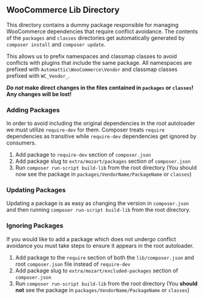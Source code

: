 ## WooCommerce Lib Directory

This directory contains a dummy package responsible for managing WooCommerce dependencies that require conflict avoidance. 
The contents of the `packages` and `classes` directories get automatically generated by `composer install` and `composer update`.

This allows us to prefix namespaces and classmap classes to avoid conflicts with plugins that include the same package.
All namespaces are prefixed with `Automattic\WooCommerce\Vendor` and classmap classes prefixed with `WC_Vendor_`.

**_Do not_ make direct changes in the files contained in `packages` or `classes`! Any changes will be lost!**

### Adding Packages

In order to avoid including the original dependencies in the root autoloader we must utilize `require-dev` for them.
Composer treats `require` dependencies as transitive while `require-dev` dependencies get ignored by consumers.

1. Add package to `require-dev` section of `composer.json`
2. Add package slug to `extra/mozart/packages` section of `composer.json`
3. Run `composer run-script build-lib` from the root directory (You should now see the package in `packages/VendorName/PackageName` or `classes`)

### Updating Packages

Updating a package is as easy as changing the version in `composer.json` and then running `composer run-script build-lib` from the root directory.

### Ignoring Packages

If you would like to add a package which does not undergo conflict avoidance you must take steps to ensure it appears in
the root autoloader.

1. Add package to the `require` section of both the `lib/composer.json` and root `composer.json` file instead of `require-dev`
2. Add package slug to `extra/mozart/excluded-packages` section of `composer.json`
3. Run `composer run-script build-lib` from the root directory (You **should not** see the package in `packages/VendorName/PackageName` or `classes`)
